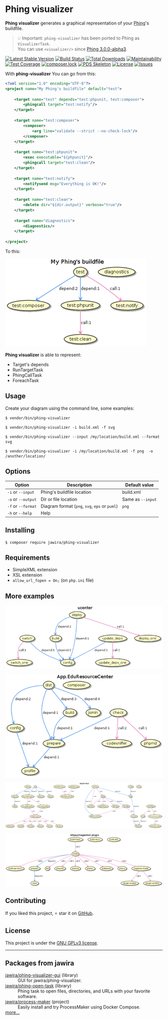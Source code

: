 Phing visualizer
================

**Phing visualizer** generates a graphical representation of your 
[Phing](https://www.phing.info/)'s buildfile.

>💡 Important: `phing-visualizer` has been ported to Phing as `VisualizerTask`.  
>You can use `<visualizer/>` since [Phing 3.0.0-alpha3][].

[![Latest Stable Version](https://poser.pugx.org/jawira/phing-visualizer/v/stable)](https://packagist.org/packages/jawira/phing-visualizer)
[![Build Status](https://www.travis-ci.org/jawira/phing-visualizer.svg?branch=develop)](https://www.travis-ci.org/jawira/phing-visualizer)
[![Total Downloads](https://poser.pugx.org/jawira/phing-visualizer/downloads)](https://packagist.org/packages/jawira/phing-visualizer)
[![Maintainability](https://api.codeclimate.com/v1/badges/fc981c0f860275c450be/maintainability)](https://codeclimate.com/github/jawira/phing-visualizer/maintainability)
[![Test Coverage](https://api.codeclimate.com/v1/badges/fc981c0f860275c450be/test_coverage)](https://codeclimate.com/github/jawira/phing-visualizer/test_coverage)
[![composer.lock](https://poser.pugx.org/jawira/phing-visualizer/composerlock)](https://packagist.org/packages/jawira/phing-visualizer)
[![PDS Skeleton](https://img.shields.io/badge/pds-skeleton-blue.svg)](https://github.com/php-pds/skeleton)
[![License](https://poser.pugx.org/jawira/phing-visualizer/license)](https://packagist.org/packages/jawira/phing-visualizer)
[![Issues](https://img.shields.io/github/issues/jawira/phing-visualizer.svg?label=HuBoard&color=694DC2)](https://huboard.com/jawira/phing-visualizer)

With **phing-visualizer** You can go from this:

```xml
<?xml version="1.0" encoding="UTF-8"?>
<project name="My Phing's buildfile" default="test">

    <target name="test" depends="test:phpunit, test:composer">
        <phingcall target="test:notify"/>
    </target>

    <target name="test:composer">
        <composer>
            <arg line="validate --strict --no-check-lock"/>
        </composer>
    </target>

    <target name="test:phpunit">
        <exec executable="${phpunit}"/>
        <phingcall target="test:clean"/>
    </target>

    <target name="test:notify">
        <notifysend msg="Everything is OK!"/>
    </target>

    <target name="test:clean">
        <delete dir="${dir.output}" verbose="true"/>
    </target>

    <target name="diagnostics">
        <diagnostics/>
    </target>

</project>
```

To this:

![Phing visualizer demo](resources/readme/demo.png)

**Phing visualizer** is able to represent:

- Target's depends
- RunTargetTask
- PhingCallTask
- ForeachTask

Usage
-----

Create your diagram using the command line, some examples:

```console
$ vendor/bin/phing-visualizer
```

```console
$ vendor/bin/phing-visualizer -i build.xml -f svg
```

```console
$ vendor/bin/phing-visualizer --input /my/location/build.xml --format svg
```

```console
$ vendor/bin/phing-visualizer -i /my/location/build.xml -f png  -o /another/location/ 
```

Options
-------

| Option                | Description                                   | Default value     |
| --------------------- | --------------------------------------------- | ----------------- | 
| `-i` or `--input`     | Phing's buildfile location                    | build.xml         |
| `-o` or `--output`    | Dir or file location                          | Same as `--input` |
| `-f` or `--format`    | Diagram format (`png`, `svg`, `eps` or `puml`)| `png`             |
| `-h` or `--help`      | Help                                          |                   |

Installing
----------

```console
$ composer require jawira/phing-visualizer
```

Requirements
------------

- SimpleXML extension
- XSL extension
- `allow_url_fopen = On;` (on `php.ini` file)

More examples
-------------

[![ucenter](resources/readme/ucenter.png)](https://gist.github.com/leric/1216551)

[![App.EduResourceCenter](resources/readme/edu-resource-center.png)](https://gist.github.com/melin/fa4818acc9fd55666b77)

[![Enom Pro!](resources/readme/enom-pro.png)](https://gist.github.com/bobbravo2/0fb3eef82c9c5be60415df61c01e8fd4)

[![Bitpay Magento2 plugin](resources/readme/bitpay-magento.png)](https://github.com/bitpay/magento2-plugin/blob/master/build.xml)

Contributing
------------

If you liked this project, ⭐ star it on [GitHub].

License
-------

This project is under the [GNU GPLv3 license](./LICENSE).

***

Packages from jawira
--------------------

<dl>

<dt><a href="https://packagist.org/packages/jawira/phing-visualizer-gui">jawira/phing-visualizer-gui</a> (library)</dt>
<dd>GUI for jawira/phing-visualizer.</dd>

<dt><a href="https://packagist.org/packages/jawira/phing-open-task">jawira/phing-open-task</a> (library)</dt>
<dd>Phing task to open files, directories, and URLs with your favorite software.</dd>

<dt><a href="https://packagist.org/packages/jawira/process-maker">jawira/process-maker</a> (project)</dt>
<dd>Easily install and try ProcessMaker using Docker Compose.</dd>

<dt><a href="https://packagist.org/packages/jawira/">more...</a></dt>

</dl>


[GitHub]: https://github.com/jawira/phing-visualizer
[Phing 3.0.0-alpha3]: https://github.com/phingofficial/phing/releases/tag/3.0.0-alpha3
